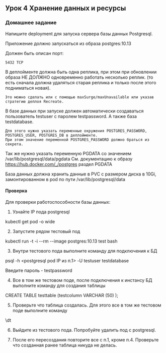 ## Урок 4 Хранение данных и ресурсы
### Домашнее задание
Напишите deployment для запуска сервера базы данных Postgresql.

Приложение должно запускаться из образа postgres:10.13

Должен быть описан порт:

    5432 TCP

В деплойменте должна быть одна реплика, при этом при обновлении образа НЕ ДОЛЖНО одновременно работать несколько реплик. (то есть сначала должна удаляться старая реплика и только после этого подниматься новая).

    Это можно сделать или с помощью maxSurge/maxUnavailable или указав стратегию деплоя Recreate.

В базе данных при запуске должен автоматически создаваться пользователь testuser с паролем testpassword. А также база testdatabase.

    Для этого нужно указать переменные окружения POSTGRES_PASSWORD, POSTGRES_USER, POSTGRES_DB в деплойменте.
    При этом значение переменной POSTGRES_PASSWORD должно браться из секрета.

Так же нужно указать переменную PGDATA со значением /var/lib/postgresql/data/pgdata См. документацию к образу https://hub.docker.com/_/postgres раздел PGDATA

База данных должна хранить данные в PVC c размером диска в 10Gi, замонтированном в pod по пути /var/lib/postgresql/data
#### Проверка

Для проверки работоспособности базы данных:

   1. Узнайте IP пода postgresql

kubectl get pod -o wide

   2. Запустите рядом тестовый под

kubectl run -t -i --rm --image postgres:10.13 test bash

   3. Внутри тестового пода выполните команду для подключения к БД

psql -h <postgresql pod IP из п.1> -U testuser testdatabase

Введите пароль - testpassword

   4. Все в том же тестовом поде, после подключения к инстансу БД выполните команду для создания таблицы

CREATE TABLE testtable (testcolumn VARCHAR (50) );

   5. Проверьте что таблица создалась. Для этого все в том же тестовом поде выполните команду

\dt

   6. Выйдите из тестового пода. Попробуйте удалить под с postgresql.

   7. После его пересоздания повторите все с п.1, кроме п.4. Проверьте что созданная ранее таблица никуда не делась.
